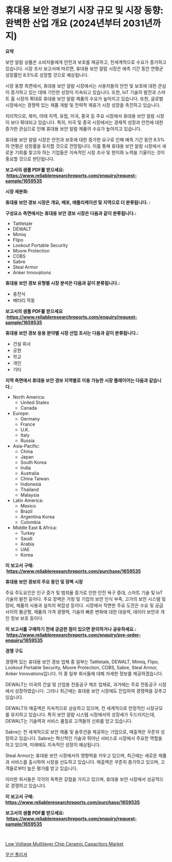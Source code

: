 <p><h1>휴대용 보안 경보기 시장 규모 및 시장 동향: 완벽한 산업 개요 (2024년부터 2031년까지)</h1></p><p><strong>요약</strong></p>
<p><p>보안 알람 상품은 소비자들에게 안전과 보호를 제공하고, 전세계적으로 수요가 증가하고 있습니다. 시장 조사 보고서에 따르면, 휴대용 보안 알람 시장은 예측 기간 동안 연평균 성장률인 8.5%로 성장할 것으로 예상됩니다.</p><p>시장 동향 측면에서, 휴대용 보안 알람 시장에서는 사용자들의 안전 및 보호에 대한 관심이 증가하고 있는 데에 기인한 성장이 지속되고 있습니다. 또한, IoT 기술의 발전과 스마트 홈 시장의 확대로 휴대용 보안 알람 제품의 수요가 높아지고 있습니다. 또한, 글로벌 시장에서는 경쟁력 있는 제품 개발 및 전략적 제휴가 시장 성장을 촉진하고 있습니다.</p><p>지리적으로, 북미, 아태 지역, 유럽, 미국, 중국 등 주요 시장에서 휴대용 보안 알람 시장이 보다 확대되고 있습니다. 특히, 미국 및 중국 시장에서는 경제적 성장과 안전에 대한 증가한 관심으로 인해 휴대용 보안 알람 제품의 수요가 높아지고 있습니다.</p><p>휴대용 보안 알람 시장은 안전과 보호에 대한 증가한 요구로 인해 예측 기간 동안 8.5%의 연평균 성장률을 유지할 것으로 전망됩니다. 이를 통해 휴대용 보안 알람 시장에서 새로운 기회를 찾고자 하는 기업들은 지속적인 시장 조사 및 현지화 노력을 기울이는 것이 중요할 것으로 판단됩니다.</p></p>
<p><strong>보고서의 샘플 PDF를 받으세요: &nbsp;<a href="https://www.reliableresearchreports.com/enquiry/request-sample/1659535">https://www.reliableresearchreports.com/enquiry/request-sample/1659535</a></strong></p>
<p><strong>시장 세분화:</strong></p>
<p><strong> 휴대용 보안 경보 시장은 개요, 배포, 애플리케이션 및 지역으로 더 분류됩니다. :</strong></p>
<p><strong>구성요소 측면에서는 휴대용 보안 경보 시장은 다음과 같이 분류됩니다.:</strong></p>
<p><ul><li>Tattletale</li><li>DEWALT</li><li>Mimiq</li><li>Flipo</li><li>Lookout Portable Security</li><li>Moore Protection</li><li>COBS</li><li>Sabre</li><li>Steal Armor</li><li>Anker Innovations</li></ul></p>
<p><strong> 휴대용 보안 경보 유형별 시장 분석은 다음과 같이 분류됩니다.:</strong></p>
<p><ul><li>충전식</li><li>배터리 작동</li></ul></p>
<p><strong>보고서의 샘플 PDF를 받으세요 :<a href="https://www.reliableresearchreports.com/enquiry/request-sample/1659535">https://www.reliableresearchreports.com/enquiry/request-sample/1659535</a></strong></p>
<p><strong> 휴대용 보안 경보 응용 분야별 시장 산업 조사는 다음과 같이 분류됩니다.:</strong></p>
<p><ul><li>건설 회사</li><li>공원</li><li>학교</li><li>개인</li><li>기타</li></ul></p>
<p><strong>지역 측면에서 휴대용 보안 경보 지역별로 이용 가능한 시장 플레이어는 다음과 같습니다.:</strong></p>
<p><ul>
    <li>
        North America:
        <ul>
            <li>United States</li>
            <li>Canada</li>
        </ul>
    </li>
    <li>
        Europe:
        <ul>
            <li>Germany</li>
            <li>France</li>
            <li>U.K.</li>
            <li>Italy</li>
            <li>Russia</li>
        </ul>
    </li>
    <li>
        Asia-Pacific:
        <ul>
            <li>China</li>
            <li>Japan</li>
            <li>South Korea</li>
            <li>India</li>
            <li>Australia</li>
            <li>China Taiwan</li>
            <li>Indonesia</li>
            <li>Thailand</li>
            <li>Malaysia</li>
        </ul>
    </li>
    <li>
        Latin America:
        <ul>
            <li>Mexico</li>
            <li>Brazil</li>
            <li>Argentina Korea</li>
            <li>Colombia</li>
        </ul>
    </li>
    <li>
        Middle East & Africa:
        <ul>
            <li>Turkey</li>
            <li>Saudi</li>
            <li>Arabia</li>
            <li>UAE</li>
            <li>Korea</li>
        </ul>
    </li>
    </ul></p>
<p><strong>이 보고서 구매: &nbsp;<a href="https://www.reliableresearchreports.com/purchase/1659535">https://www.reliableresearchreports.com/purchase/1659535</a></strong></p>
<p><strong>휴대용 보안 경보의 주요 동인 및 장벽 시장</strong></p>
<p><p>주요 주도요인은 인구 증가 및 범죄율 증가로 인한 안전 욕구 증대, 스마트 기술 및 IoT 기술의 발전 등이다. 주요 장벽은 가정 및 기업의 보안 인식 부족, 고가의 보안 시스템 및 장비, 제품의 사용과 설치의 복잡성 등이다. 시장에서 직면한 주요 도전은 수요 및 공급 사이의 불균형, 제품의 가격 경쟁력, 기술의 빠른 변화에 대한 대응력, 데이터 보안과 개인 정보 보호 등이다.</p></p>
<p><strong>이 보고서를 구매하기 전에 궁금한 점이 있으면 문의하거나 공유하세요.: &nbsp;<a href="https://www.reliableresearchreports.com/enquiry/pre-order-enquiry/1659535">https://www.reliableresearchreports.com/enquiry/pre-order-enquiry/1659535</a></strong></p>
<p><strong>경쟁 구도</strong></p>
<p><p>경쟁력 있는 휴대용 보안 경보 업체 중 일부는 Tattletale, DEWALT, Mimiq, Flipo, Lookout Portable Security, Moore Protection, COBS, Sabre, Steal Armor, Anker Innovations입니다. 이 중 일부 회사들에 대해 자세한 정보를 제공하겠습니다.</p><p>DEWALT는 미국의 건설 및 산업용 전동공구 제조 업체로, 과거에는 주로 전동공구 시장에서 성장하였습니다. 그러나 최근에는 휴대용 보안 시장에도 진입하여 경쟁력을 갖추고 있습니다.</p><p>DEWALT의 매출액은 지속적으로 상승하고 있으며, 전 세계적으로 안정적인 시장규모를 유지하고 있습니다. 특히 보안 알람 시스템 시장에서의 성장세가 두드러지는데, DEWALT는 기술력과 서비스 품질로 고객들의 신뢰를 얻고 있습니다.</p><p>Sabre는 전 세계적으로 보안 제품 및 솔루션을 제공하는 기업으로, 매출액은 꾸준히 성장하고 있습니다. Sabre는 혁신적인 기술과 뛰어난 서비스로 시장에서 주요한 역할을 하고 있으며, 미래에도 지속적인 성장이 예상됩니다.</p><p>Steal Armor는 휴대용 보안 시장에서의 영향력을 키우고 있으며, 최근에는 새로운 제품과 서비스를 출시하여 시장을 선도하고 있습니다. 매출액은 꾸준히 증가하고 있으며, 고객들로부터 높은 평가를 받고 있습니다.</p><p>이러한 회사들은 각각의 독특한 강점을 가지고 있으며, 휴대용 보안 시장에서 성공적으로 경쟁하고 있습니다.</p></p>
<p><strong>이 보고서 구매: &nbsp; <a href="https://www.reliableresearchreports.com/purchase/1659535">https://www.reliableresearchreports.com/purchase/1659535</a></strong></p>
<p><strong>보고서의 샘플 PDF를 받으세요: &nbsp;<a href="https://www.reliableresearchreports.com/enquiry/request-sample/1659535">https://www.reliableresearchreports.com/enquiry/request-sample/1659535</a></strong><strong></strong></p>
<p>&nbsp;</p>
<p><p><a href="https://github.com/GroverBarry/Market-Research-Report-List-4/blob/main/low-voltage-multilayer-chip-ceramic-capacitors-market.md">Low Voltage Multilayer Chip Ceramic Capacitors Market</a></p><p><a href="https://github.com/idcefvhkdut6/Market-Research-Report-List-1/blob/main/760208512699.md">무선 폴리셔</a></p></p>